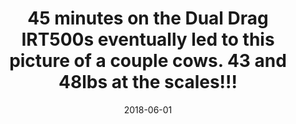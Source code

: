 ---
title: 45 minutes on the Dual Drag IRT500s eventually led to this picture of a couple cows. 43 and 48lbs at the scales!!!
date: 2018-06-01
description: 45 minutes on the Dual Drag IRT500s eventually led to this picture of a couple cows. 43 and 48lbs at the scales!!!
thumb: /assets/images/photo-gallery/couple-o-cows.jpeg
image: /assets/images/photo-gallery/couple-o-cows.jpeg
# angler-name: Johnny B. Goode

reel-type: spinning
reel-series: 500 

# location: Someplace, United States
# fish: Some Big Fish
# fish-length: 49 in.
# fish-weight: 78 lbs.
---